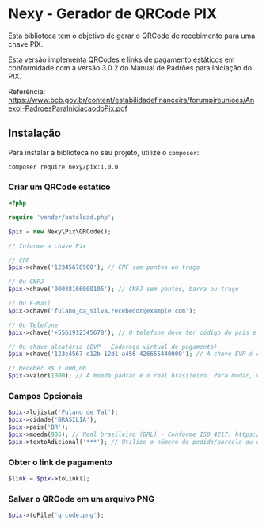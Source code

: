 # Nexy - Gerador de QRCode PIX

Esta biblioteca tem o objetivo de gerar o QRCode de recebimento para uma chave PIX. 

Esta versão implementa QRCodes e links de pagamento estáticos em conformidade com a versão 3.0.2 do Manual de Padrões para Iniciação do PIX.

Referência: https://www.bcb.gov.br/content/estabilidadefinanceira/forumpireunioes/AnexoI-PadroesParaIniciacaodoPix.pdf


## Instalação

Para instalar a biblioteca no seu projeto, utilize o `composer`:

```
composer require nexy/pix:1.0.0
```


### Criar um QRCode estático

```php
<?php

require 'vendor/autoload.php';

$pix = new Nexy\Pix\QRCode();

// Informe a chave Pix

// CPF
$pix->chave('12345678900'); // CPF sem pontos ou traço

// Ou CNPJ
$pix->chave('00038166000105'); // CNPJ sem pontos, barra ou traço

// Ou E-Mail
$pix->chave('fulano_da_silva.recebedor@example.com');

// Ou Telefone
$pix->chave('+5561912345678'); // O telefone deve ter código do país e DDD, sem traços, espaços ou parênteses

// Ou chave aleatória (EVP - Endereço virtual de pagamento)
$pix->chave('123e4567-e12b-12d1-a456-426655440000'); // A chave EVP é case insensitive

// Receber R$ 1.000,00
$pix->valor(1000); // A moeda padrão é o real brasileiro. Para mudar, veja Campos Opcionais.
```

### Campos Opcionais

```php
$pix->lojista('Fulano de Tal');
$pix->cidade('BRASILIA');
$pix->pais('BR');
$pix->moeda(986); // Real brasileiro (BRL) - Conforme ISO 4217: https://pt.wikipedia.org/wiki/ISO_4217
$pix->textoAdicional('***'); // Utilize o número do pedido/parcela ou outro campo único para o pagamento.
```

### Obter o link de pagamento

```php
$link = $pix->toLink();
```

### Salvar o QRCode em um arquivo PNG

```php
$pix->toFile('qrcode.png');
```

